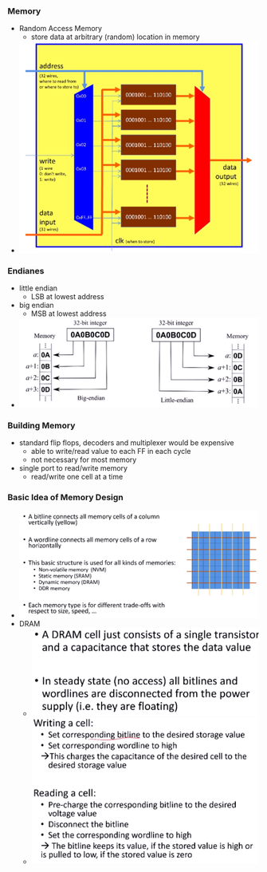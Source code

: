 ### Memory
+ Random Access Memory
	+ store data at arbitrary (random) location in memory
+ ![](Pasted%20image%2020221101181333.png)

### Endianes
+ little endian
	+ LSB at lowest address
+ big endian
	+ MSB at lowest address
+ ![](Pasted%20image%2020221101181616.png)

### Building Memory
+ standard flip flops, decoders and multiplexer would be expensive
	+ able to write/read value to each FF in each cycle
	+ not necessary for most memory
+ single port to read/write memory
	+ read/write one cell at a time

### Basic Idea of Memory Design
+ ![](Pasted%20image%2020221101182413.png)
+ DRAM
	+ ![](Pasted%20image%2020221101182610.png)
	+ ![](Pasted%20image%2020221101182701.png)